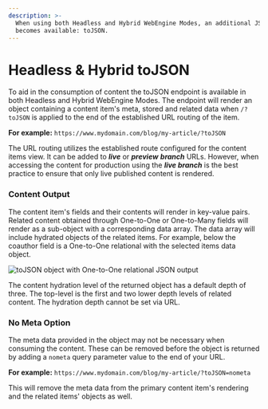 ```yaml
---
description: >-
  When using both Headless and Hybrid WebEngine Modes, an additional JSON method
  becomes available: toJSON.
---
```


# Headless & Hybrid toJSON

To aid in the consumption of content the toJSON endpoint is available in both Headless and Hybrid WebEngine Modes. The endpoint will render an object containing a content item's meta, stored and related data when `/?toJSON` is applied to the end of the established URL routing of the item. &#x20;

**For example:** `https://www.mydomain.com/blog/my-article/?toJSON`

The URL routing utilizes the established route configured for the content items view. It can be added to _**live**_ or _**preview**_ _**branch**_ URLs. However, when accessing the content for production using the _**live branch**_ is the best practice to ensure that only live published content is rendered.

### Content Output

The content item's fields and their contents will render in key-value pairs. Related content obtained through One-to-One or One-to-Many fields will render as a sub-object with a corresponding data array. The data array will include hydrated objects of the related items. For example, below the coauthor field is a One-to-One relational with the selected items data object.

![toJSON object with One-to-One relational JSON output](../../../.gitbook/assets/toJSON-render.png)

The content hydration level of the returned object has a default depth of three. The top-level is the first and two lower depth levels of related content. The hydration depth cannot be set via URL.

### No Meta Option

The meta data provided in the object may not be necessary when consuming the content. These can be removed before the object is returned by adding a `nometa` query parameter value to the end of your URL. &#x20;

**For example:** `https://www.mydomain.com/blog/my-article/?toJSON=nometa`

This will remove the meta data from the primary content item's rendering and the related items' objects as well.
